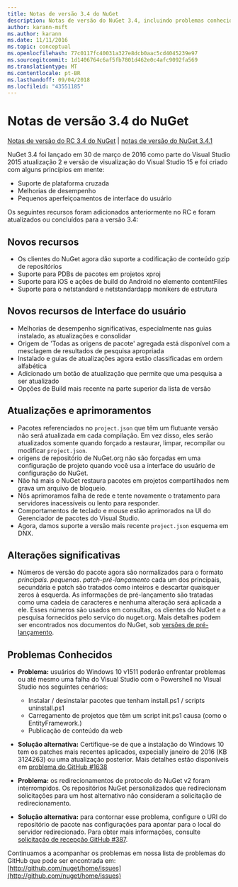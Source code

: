 ```yaml
---
title: Notas de versão 3.4 do NuGet
description: Notas de versão do NuGet 3.4, incluindo problemas conhecidos, correções de bugs, recursos adicionados e DCRs.
author: karann-msft
ms.author: karann
ms.date: 11/11/2016
ms.topic: conceptual
ms.openlocfilehash: 77c0117fc40031a327e8dcb0aac5cd4045239e97
ms.sourcegitcommit: 1d1406764c6af5fb7801d462e0c4afc9092fa569
ms.translationtype: MT
ms.contentlocale: pt-BR
ms.lasthandoff: 09/04/2018
ms.locfileid: "43551185"
---
```

# <a name="nuget-34-release-notes"></a>Notas de versão 3.4 do NuGet

[Notas de versão do RC 3.4 do NuGet](../release-notes/nuget-3.4-RC.md) | [notas de versão do NuGet 3.4.1](../release-notes/nuget-3.4.1.md)

NuGet 3.4 foi lançado em 30 de março de 2016 como parte do Visual Studio 2015 atualização 2 e versão de visualização do Visual Studio 15 e foi criado com alguns princípios em mente:

* Suporte de plataforma cruzada
* Melhorias de desempenho
* Pequenos aperfeiçoamentos de interface do usuário

Os seguintes recursos foram adicionados anteriormente no RC e foram atualizados ou concluídos para a versão 3.4:

## <a name="new-features"></a>Novos recursos

* Os clientes do NuGet agora dão suporte a codificação de conteúdo gzip de repositórios
* Suporte para PDBs de pacotes em projetos xproj
* Suporte para iOS e ações de build do Android no elemento contentFiles
* Suporte para o netstandard e netstandardapp monikers de estrutura

## <a name="new-user-interface-features"></a>Novos recursos de Interface do usuário

* Melhorias de desempenho significativas, especialmente nas guias instalado, as atualizações e consolidar
* Origem de 'Todas as origens de pacote' agregada está disponível com a mesclagem de resultados de pesquisa apropriada
* Instalado e guias de atualizações agora estão classificadas em ordem alfabética
* Adicionado um botão de atualização que permite que uma pesquisa a ser atualizado
* Opções de Build mais recente na parte superior da lista de versão

## <a name="updates-and-improvements"></a>Atualizações e aprimoramentos

* Pacotes referenciados no `project.json` que têm um flutuante versão não será atualizada em cada compilação. Em vez disso, eles serão atualizados somente quando forçado a restaurar, limpar, recompilar ou modificar `project.json`.
* origens de repositório de NuGet.org não são forçadas em uma configuração de projeto quando você usa a interface do usuário de configuração do NuGet.
* Não há mais o NuGet restaura pacotes em projetos compartilhados nem grava um arquivo de bloqueio.
* Nós aprimoramos falha de rede e tente novamente o tratamento para servidores inacessíveis ou lento para responder.
* Comportamentos de teclado e mouse estão aprimorados na UI do Gerenciador de pacotes do Visual Studio.
* Agora, damos suporte a versão mais recente `project.json` esquema em DNX.

## <a name="breaking-changes"></a>Alterações significativas

* Números de versão do pacote agora são normalizados para o formato *principais*. *pequenas*. *patch*-*pré-lançamento* cada um dos principais, secundária e patch são tratados como inteiros e descartar quaisquer zeros à esquerda.  As informações de pré-lançamento são tratadas como uma cadeia de caracteres e nenhuma alteração será aplicada a ele. Esses números são usados em consultas, os clientes do NuGet e a pesquisa fornecidos pelo serviço do nuget.org.  Mais detalhes podem ser encontrados nos documentos do NuGet, sob [versões de pré-lançamento](../create-packages/prerelease-packages.md).

## <a name="known-issues"></a>Problemas Conhecidos

* **Problema:** usuários do Windows 10 v1511 poderão enfrentar problemas ou até mesmo uma falha do Visual Studio com o Powershell no Visual Studio nos seguintes cenários:
    * Instalar / desinstalar pacotes que tenham install.ps1 / scripts uninstall.ps1
    * Carregamento de projetos que têm um script init.ps1 causa (como o EntityFramework.)
    * Publicação de conteúdo da web

* **Solução alternativa:** Certifique-se de que a instalação do Windows 10 tem os patches mais recentes aplicados, expecially janeiro de 2016 (KB 3124263) ou uma atualização posterior.  Mais detalhes estão disponíveis em [problema do GitHub #1638](http://github.com/nuget/home/issues/1638)

* **Problema:** os redirecionamentos de protocolo do NuGet v2 foram interrompidos.
Os repositórios NuGet personalizados que redirecionam solicitações para um host alternativo não consideram a solicitação de redirecionamento.
* **Solução alternativa:** para contornar esse problema, configure o URI do repositório de pacote nas configurações para apontar para o local do servidor redirecionado.
Para obter mais informações, consulte [solicitação de recepção GitHub #387](https://github.com/NuGet/NuGet.Client/pull/387).

Continuamos a acompanhar os problemas em nossa lista de problemas do GitHub que pode ser encontrada em: [http://github.com/nuget/home/issues](http://github.com/nuget/home/issues)